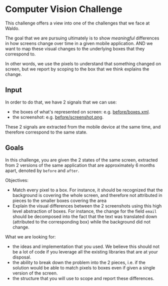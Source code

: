 # Computer Vision Challenge

This challenge offers a view into one of the challenges that we face at Waldo.

The goal that we are pursuing ultimately is to show *meaningful* differences in how screens change
over time in a given mobile application. AND we want to map these visual changes to the underlying
boxes that they correspond to.

In other words, we use the pixels to understand that something changed on screen, but we report
by scoping to the box that we think explains the change.

## Input

In order to do that, we have 2 signals that we can use:
- the boxes of what's represented on screen: e.g. [before/boxes.xml](https://github.com/waldoapp/cv-challenge/blob/master/before/boxes.xml).
- the screenshot: e.g. [before/screenshot.png](https://github.com/waldoapp/cv-challenge/blob/master/before/screenshot.png).

These 2 signals are extracted from the mobile device at the same time, and therefore correspond
to the same state.

## Goals

In this challenge, you are given the 2 states of the same screen, extracted from 2
versions of the same application that are approximately 6 months apart, denoted by
`before` and `after`.

Objectives:
- Match every pixel to a box. For instance, it should be recognized that the background is
covering the whole screen, and therefore not attributed in pieces to the smaller boxes
covering the area
- Explain the visual differences between the 2 screenshots using this high level
abstraction of boxes. For instance, the change for the field `email` should be decomposed into
the fact that the text was translated down (attributed to the corresponding box) while the
background did not change.

What we are looking for:
- the ideas and implementation that you used. We believe this should not be a lot of code
if you leverage all the existing libraries that are at your disposal.
- the ability to break down the problem into the 2 pieces, i.e. if the solution would be able
to match pixels to boxes even if given a single version of the screen.
- the structure that you will use to scope and report these differences.
